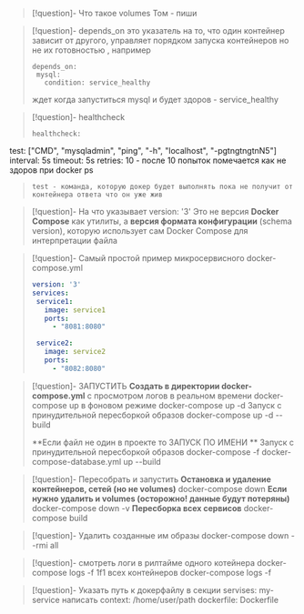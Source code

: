 >[!question]- Что такое volumes
>Том - пиши

>[!question]- depends_on это 
>указатель на то, что один контейнер зависит от другого, управляет порядком запуска контейнеров но не их готовностью , например 
>```
>depends_on:
>  mysql:
>    condition: service_healthy
>```
>ждет когда запуститься mysql и будет здоров - service_healthy

>[!question]- healthcheck
>```
>healthcheck:
  test: ["CMD", "mysqladmin", "ping", "-h", "localhost", "-pgtngtngtnN5"]
  interval: 5s
  timeout: 5s
  retries: 10 - после 10 попыток помечается как не здоров при docker ps
>```
>test - команда, которую докер будет выполнять пока не получит от контейнера ответа что он уже жив

>[!question]- На что указывает version: '3'
>Это не версия **Docker Compose** как утилиты, а **версия формата конфигурации** (schema version), которую использует сам Docker Compose для интерпретации файла

>[!question]- Самый простой пример микросервисного docker-compose.yml
>```yaml
>version: '3'
>services:
>  service1:
>    image: service1
>    ports:
>      - "8081:8080"
>
>  service2:
>    image: service2
>    ports:
>      - "8082:8080"
>```

>[!question]- ЗАПУСТИТЬ 
>**Cоздать в директории docker-compose.yml**
>с просмотром логов в реальном времени 
>docker-compose up 
>в фоновом режиме 
>docker-compose up -d
>Запуск с принудительной пересборкой образов
> docker-compose up -d --build
>
>**Если файл не один в проекте то ЗАПУСК ПО ИМЕНИ  **
>Запуск с принудительной пересборкой образов 
>docker-compose -f docker-compose-database.yml up --build

>[!question]- Пересобрать и запустить
>**Остановка и удаление контейнеров, сетей (но не volumes)**
>docker-compose down
>**Если нужно удалить и volumes (осторожно! данные будут потеряны)** 
  docker-compose down -v
>**Пересборка всех сервисов**
  docker-compose build

>[!question]- Удалить созданные им образы
>docker-compose down --rmi all
  
>[!question]- смотреть логи в рилтайме
>одного котейнера
>docker-compose logs -f 1f1 
>всех контейнеров
> docker-compose logs -f  

>[!question]- Указать путь к докерфайлу
> в секции servises: my-service написать 
> context: /home/user/path
> dockerfile: Dockerfile
